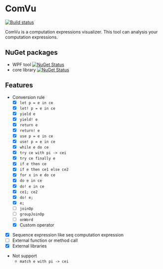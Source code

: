 # ComVu

[![Build status](https://ci.appveyor.com/api/projects/status/n8hmjy24a5t96g4i/branch/master?svg=true)](https://ci.appveyor.com/project/pocketberserker/comvu/branch/master)

ComVu is a computation expressions visualizer.
This tool can analysis your computation expressions.

## NuGet packages

* WPF tool [![NuGet Status](http://img.shields.io/nuget/v/ComVu.svg?style=flat)](https://www.nuget.org/packages/ComVu/)
* core library [![NuGet Status](http://img.shields.io/nuget/v/ComVu.Core.svg?style=flat)](https://www.nuget.org/packages/ComVu.Core/)

## Features

- Conversion rule
  - [x] ``let p = e in ce``
  - [x] ``let! p = e in ce``
  - [x] ``yield e``
  - [x] ``yield! e``
  - [x] ``return e``
  - [x] ``return! e``
  - [x] ``use p = e in ce``
  - [x] ``use! p = e in ce``
  - [x] ``while e do ce``
  - [x] ``try ce with pi -> cei``
  - [x] ``try ce finally e``
  - [x] ``if e then ce``
  - [x] ``if e then ce1 else ce2``
  - [x] ``for x in e do ce``
  - [x] ``do e in ce``
  - [x] ``do! e in ce``
  - [x] ``ce1; ce2``
  - [x] ``do! e;``
  - [x] ``e;``
  - [ ] ``joinOp``
  - [ ] ``groupJoinOp``
  - [ ] `onWord`
  - [x] Custom operator
- [x] Sequence expression like seq computation expression
- [ ] External function or method call
- [x] External libraries

- Not support
  - ``match e with pi -> cei``

